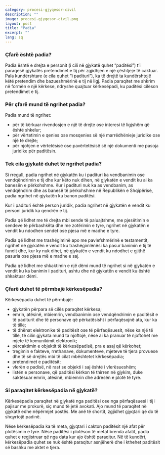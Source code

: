 ```yaml
---
category: procesi-gjyqesor-civil
description: ""
image: procesi-gjyqesor-civil.png
layout: post
title: "Padia"
excerpt: ""
lang: sq
---
```

<script>
var data = { topics: [
  {
    title: "Çfarë është padia?",
    text: function(){ return $("#part1").html(); }
  },
  {
    title: "Kur ngrihet padia?",
    text: function(){ return $("#part2").html(); }
  },
  {
    title: "Gjykata në të cilën duhet ngritur padia",
    text: function(){ return $("#part3").html(); }
  },
  {
    title: "Kërkesëpadia",
    text: function(){ return $("#part4").html(); }
  }
]};
</script>

<div id="part1" class="hidden">
<h3>Çfarë është padia?</h3>
Padia është e drejta e personit (i cili në gjykatë quhet “paditësi”) t’i paraqesë gjykatës pretendimet e tij për zgjidhjen e një çështjeje të caktuar. Pala kundërshtare (e cila quhet “i padituri”), ka të drejtë ta kundërshtojë këtë pretendim dhe bazueshmërinë e tij në ligj. Padia paraqitet me shkrim në formën e një kërkese, ndryshe quajtuar kërkesëpadi, ku paditësi cilëson pretendimet e tij.  
</div>

<div id="part2" class="hidden">
<h3>Për çfarë mund të ngrihet padia?</h3>
Padia mund të ngrihet:
<ul>
<li>për të kërkuar rivendosjen e një të drejte ose interesi të ligjshëm që është shkelur;</li>
<li>për vërtetimin e qenies ose mosqenies së një marrëdhënieje juridike ose një të drejte;</li>
<li>për njohjen e vërtetësisë ose pavërtetësisë së një dokumenti me pasoja juridike për paditësin.</li>
</ul>
</div>

<div id="part3" class="hidden">
<h3>Tek cila gjykatë duhet të ngrihet padia?</h3>
<p>Si rregull, padia ngrihet në gjykatën ku i padituri ka vendbanimin ose vendqëndrimin e tij dhe kur këto nuk dihen, në gjykatën e vendit ku ai ka banesën e përkohshme. Kur i padituri nuk ka as vendbanim, as vendqëndrim dhe as banesë të përkohshme në Republikën e Shqipërisë, padia ngrihet në gjykatën ku banon paditësi.</p>
<p>Kur i padituri është person juridik, padia ngrihet në gjykatën e vendit ku personi juridik ka qendrën e tij.</p>
<p>Padia që lidhet me të drejta mbi sende të paluajtshme, me pjesëtimin e sendeve të përbashkëta dhe me zotërimin e tyre, ngrihet në gjykatën e vendit ku ndodhen sendet ose pjesa më e madhe e tyre.</p>
<p>Padia që lidhet me trashëgiminë apo me pavlefshmërinë e testamentit, ngrihet në gjykatën e vendit ku trashëgimlënësi ka pasur banimin e tij të fundit dhe, kur ky nuk dihet, në gjykatën e vendit ku ndodhet e gjithë pasuria ose pjesa më e madhe e saj.</p>
<p>Padia që lidhet me shkaktimin e një dëmi mund të ngrihet si në gjykatën e vendit ku ka banimin i padituri, ashtu dhe në gjykatën e vendit ku është shkaktuar dëmi.</p>
</div>

<div id="part4" class="hidden">
<h3>Çfarë duhet të përmbajë kërkesëpadia?</h3>
Kërkesëpadia duhet të përmbajë:
<ul>
<li>gjykatën përpara së cilës paraqitet kërkesa;</li>
<li>emrin, atësinë, mbiemrin, vendbanimin ose vendqëndrimin e paditësit e të paditurit dhe të personave që përkatësisht i përfaqësojnë ata, kur ka të tillë; </li>
<li>të dhënat elektronike të paditësit ose të përfaqësuesit, nëse ka një të tillë, të cilin gjykata mund ta njoftojë, nëse ai ka pranuar të njoftohet me mjete të komunikimit elektronik;</li>
<li>përcaktimin e objektit të kërkesëpadisë, pra e asaj që kërkohet;</li>
<li>tregimin e fakteve, rrethanave, dokumenteve, mjeteve të tjera provuese dhe të së drejtës mbi të cilat mbështetet kërkesëpadia;</li>
<li>pretendimet e paditësit;</li>
<li>vlerën e padisë, në rast se objekti i saj është i vlerësueshëm;</li>
<li>listën e personave, që paditësi kërkon të thirren në gjykim, duke saktësuar emrin, atësinë, mbiemrin dhe adresën e plotë të tyre.</li>
</ul>
<h3>Si paraqitet kërkesëpadia në gjykatë?</h3>
<p>Kërkesëpadia paraqitet në gjykatë nga paditësi ose nga përfaqësuesi i tij i pajisur me prokurë, siç mund të jetë avokati. Ajo mund të paraqitet në gjykatë edhe nëpërmjet postës. Me anë të shortit, zgjidhet gjyqtari që do të shqyrtojë padinë.</p>
<p>Nëse kërkesëpadia ka të meta, gjyqtari i cakton paditësit një afat për plotësimin e tyre. Nëse paditësi i plotëson të metat brenda afatit, padia quhet e regjistruar që nga data kur ajo është paraqitur. Në të kundërt, kërkesëpadia quhet se nuk është paraqitur asnjëherë dhe i kthehet paditësit së bashku me aktet e tjera.</p>
</div>

<div class="post-content"></div>

